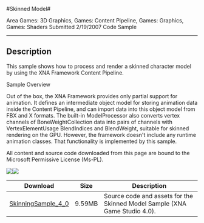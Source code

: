 #Skinned Model#

Area
Games: 3D Graphics, Games: Content Pipeline, Games: Graphics, Games: Shaders
Submitted
2/19/2007
Code Sample

---

## Description

This sample shows how to process and render a skinned character model by using the XNA Framework Content Pipeline.
 

Sample Overview

Out of the box, the XNA Framework provides only partial support for animation. It defines an intermediate object model for storing animation data inside the Content Pipeline, and can import data into this object model from FBX and X formats. The built-in ModelProcessor also converts vertex channels of BoneWeightCollection data into pairs of channels with VertexElementUsage BlendIndices and BlendWeight, suitable for skinned rendering on the GPU. However, the framework doesn't include any runtime animation classes. That functionality is implemented by this sample.


All content and source code downloaded from this page are bound to the Microsoft Permissive License (Ms-PL).
	
![](https://github.com/simondarksidej/XNAGameStudio/blob/master/Images/XNA_Skinning_01_small.jpg?raw=true)![](https://github.com/simondarksidej/XNAGameStudio/blob/master/Images/XNA_Skinning_02_small.jpg?raw=true)	

 
Download | Size | Description
---|---|---|
[SkinningSample_4_0](https://github.com/simondarksidej/XNAGameStudio/tree/master/Samples/SkinningSample_4_0) | 9.59MB | Source code and assets for the Skinned Model Sample (XNA Game Studio 4.0). 